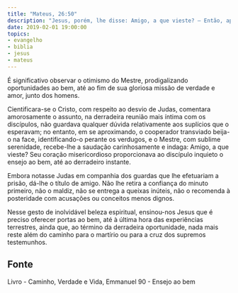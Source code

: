 ```yaml
---
title: "Mateus, 26:50"
description: "Jesus, porém, lhe disse: Amigo, a que vieste? — Então, aproximando-se, lançaram mão de Jesus e o prenderam."
date: 2019-02-01 19:00:00
topics: 
- evangelho
- biblia
- jesus
- mateus
---
```


É significativo observar o otimismo do Mestre, prodigalizando
oportunidades ao bem, até ao fim de sua gloriosa missão de verdade e amor,
junto dos homens.

Cientificara-se o Cristo, com respeito ao desvio de Judas, comentara
amorosamente o assunto, na derradeira reunião mais íntima com os discípulos,
não guardava qualquer dúvida relativamente aos suplícios que o esperavam;
no entanto, em se aproximando, o cooperador transviado beija-o na face,
identificando-o perante os verdugos, e o Mestre, com sublime serenidade,
recebe-lhe a saudação carinhosamente e indaga: Amigo, a que vieste?
Seu coração misericordioso proporcionava ao discípulo inquieto o ensejo
ao bem, até ao derradeiro instante.

Embora notasse Judas em companhia dos guardas que lhe efetuariam a
prisão, dá-lhe o título de amigo. Não lhe retira a confiança do minuto primeiro,
não o maldiz, não se entrega a queixas inúteis, não o recomenda à posteridade
com acusações ou conceitos menos dignos.

Nesse gesto de inolvidável beleza espiritual, ensinou-nos Jesus que é
preciso oferecer portas ao bem, até à última hora das experiências terrestres,
ainda que, ao término da derradeira oportunidade, nada mais reste além do
caminho para o martírio ou para a cruz dos supremos testemunhos.


## Fonte
Livro - Caminho, Verdade e Vida, Emmanuel
90 - Ensejo ao bem
